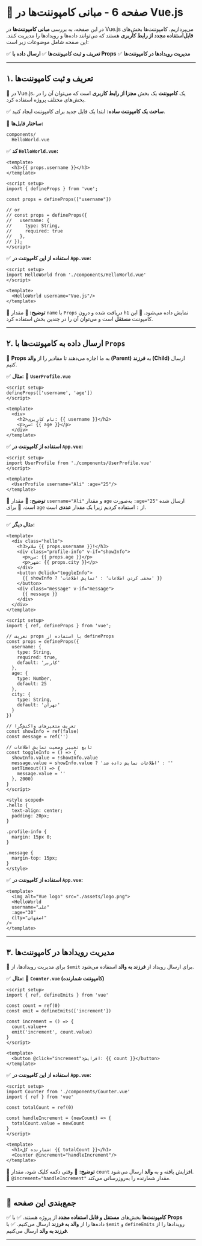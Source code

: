 # **📌 صفحه 6 - مبانی کامپوننت‌ها در Vue.js**

در این صفحه، به بررسی **مبانی کامپوننت‌ها** در Vue.js می‌پردازیم. کامپوننت‌ها بخش‌های **قابل‌استفاده مجدد از رابط کاربری** هستند که می‌توانند داده‌ها و رویدادها را مدیریت کنند. این صفحه شامل موضوعات زیر است:

✅ **تعریف و ثبت کامپوننت‌ها**
✅ **ارسال داده با Props**
✅ **مدیریت رویدادها در کامپوننت‌ها**

---

## **۱. تعریف و ثبت کامپوننت‌ها**

📌 در Vue.js، یک **کامپوننت** یک بخش **مجزا از رابط کاربری** است که می‌توان آن را در بخش‌های مختلف پروژه استفاده کرد.

✅ **ساخت یک کامپوننت ساده:**
ابتدا یک فایل جدید برای کامپوننت ایجاد کنید.

📁 **ساختار فایل‌ها:**

```
components/
  HelloWorld.vue
```

✅ **کد `HelloWorld.vue`:**

```vue
<template>
  <h3>{{ props.username }}</h3>
</template>

<script setup>
import { defineProps } from 'vue';

const props = defineProps(["username"])

// or 
// const props = defineProps({
//   username: {
//     type: String,
//     required: true
//   },
// });
</script>
```

✅ **استفاده از این کامپوننت در `App.vue`:**

```vue
<script setup>
import HelloWorld from './components/HelloWorld.vue'
</script>

<template>
  <HelloWorld username="Vue.js"/>
</template>
```

📌 **توضیح:**
🔹 مقدار `name` با `Props` دریافت شده و درون `h1` نمایش داده می‌شود.
🔹 این کامپوننت **مستقل** است و می‌توان آن را در چندین بخش استفاده کرد.

---

## **۲. ارسال داده به کامپوننت‌ها با `Props`**

📌 **Props** به ما اجازه می‌دهند تا مقادیر را از **والد (Parent)** به **فرزند (Child)** ارسال کنیم.

✅ **مثال:**
📁 **`UserProfile.vue`**

```vue
<script setup>
defineProps(['username', 'age'])
</script>

<template>
  <div>
    <h2>نام کاربری: {{ username }}</h2>
    <p>سن: {{ age }}</p>
  </div>
</template>
```

✅ **استفاده از کامپوننت در `App.vue`:**

```vue
<script setup>
import UserProfile from './components/UserProfile.vue'
</script>

<template>
  <UserProfile username="Ali" :age="25"/>
</template>
```

📌 **توضیح:**
🔹 مقدار `username="Ali"` و مقدار `age` به‌صورت `:age="25"` ارسال شده است.
🔹 برای `age` از `:` استفاده کردیم زیرا یک مقدار **عددی** است.

---
✅ **مثال دیگر:**
```vue
<template>
  <div class="hello">
    <h3>سلام {{ props.username }}!</h3>
    <div class="profile-info" v-if="showInfo">
      <p>سن: {{ props.age }}</p>
      <p>شهر: {{ props.city }}</p>
    </div>
    <button @click="toggleInfo">
      {{ showInfo ? 'مخفی کردن اطلاعات' : 'نمایش اطلاعات' }}
    </button>
    <div class="message" v-if="message">
      {{ message }}
    </div>
  </div>
</template>

<script setup>
import { ref, defineProps } from 'vue';

// تعریف props با استفاده از defineProps
const props = defineProps({
  username: {
    type: String,
    required: true,
    default: 'کاربر'
  },
  age: {
    type: Number,
    default: 25
  },
  city: {
    type: String,
    default: 'تهران'
  }
})

// تعریف متغیرهای واکنش‌گرا
const showInfo = ref(false)
const message = ref('')

// تابع تغییر وضعیت نمایش اطلاعات
const toggleInfo = () => {
  showInfo.value = !showInfo.value
  message.value = showInfo.value ? 'اطلاعات نمایش داده شد' : ''
  setTimeout(() => {
    message.value = ''
  }, 2000)
}
</script>

<style scoped>
.hello {
  text-align: center;
  padding: 20px;
}

.profile-info {
  margin: 15px 0;
}

.message {
  margin-top: 15px;
}
</style>
```
✅ **استفاده از کامپوننت در `App.vue`:**

```vue
<template>
  <img alt="Vue logo" src="./assets/logo.png">
  <HelloWorld 
  username="علی"
  :age="30"
  city="اصفهان"
/>
</template>
```
---

## **۳. مدیریت رویدادها در کامپوننت‌ها**

📌 برای مدیریت رویدادها، از `$emit` برای ارسال رویداد از **فرزند به والد** استفاده می‌شود.

✅ **مثال:**
📁 **`Counter.vue` (کامپوننت شمارنده)**

```vue
<script setup>
import { ref, defineEmits } from 'vue'

const count = ref(0)
const emit = defineEmits(['increment'])

const increment = () => {
  count.value++
  emit('increment', count.value)
}
</script>

<template>
  <button @click="increment">افزایش: {{ count }}</button>
</template>
```

✅ **استفاده از این کامپوننت در `App.vue`:**

```vue
<script setup>
import Counter from './components/Counter.vue'
import { ref } from 'vue'

const totalCount = ref(0)

const handleIncrement = (newCount) => {
  totalCount.value = newCount
}
</script>

<template>
  <h1>شمارنده کل: {{ totalCount }}</h1>
  <Counter @increment="handleIncrement"/>
</template>
```

📌 **توضیح:**
🔹 وقتی دکمه کلیک شود، مقدار `count` افزایش یافته و به **والد** ارسال می‌شود.
🔹 `@increment="handleIncrement"` مقدار شمارنده را به‌روزرسانی می‌کند.

---

## **📌 جمع‌بندی این صفحه**

✅ **کامپوننت‌ها** بخش‌های **مستقل و قابل استفاده مجدد** از پروژه هستند.
✅ با **Props** داده‌ها را از **والد به فرزند** ارسال می‌کنیم.
✅ با `$emit` و `defineEmits` رویدادها را از **فرزند به والد** ارسال می‌کنیم.

---
